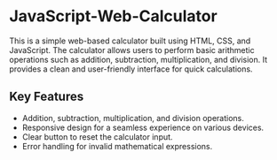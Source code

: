 # JavaScript-Web-Calculator
This is a simple web-based calculator built using HTML, CSS, and JavaScript. The calculator allows users to perform basic arithmetic operations such as addition, subtraction, multiplication, and division. It provides a clean and user-friendly interface for quick calculations.

## Key Features

- Addition, subtraction, multiplication, and division operations.
- Responsive design for a seamless experience on various devices.
- Clear button to reset the calculator input.
- Error handling for invalid mathematical expressions.
